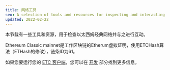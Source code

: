 ```yaml
---
title: 网络工具
seo: A selection of tools and resources for inspecting and interacting with the Ethereum Classic network. RPC Endpoints, Blockchain Explorers, and Network Monitors. RPC 端点、区块链探索器和网络监视器。 RPC 端点、区块链探索器和网络监视器。
updated: 2022-02-22
---
```


本节载有一些工具和资源，用于检查以太西姆经典网络并与之进行互动。

Ethereum Classic mainnet是工作区块链的Etherum虚拟证明，使用ETCHash算法（ETHash的修改），链条ID为61。

如果您要运行您的 [ETC 客户端](/development/clients)，您可以在 [开发](/development) 部分找到更多信息。

